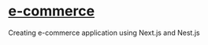 # [e-commerce](https://maheshkumarsoni.github.io/e-commerce)
Creating e-commerce application using Next.js and Nest.js
